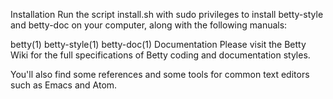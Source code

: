 Installation
Run the script install.sh with sudo privileges to install betty-style and betty-doc on your computer, along with the following manuals:

betty(1)
betty-style(1)
betty-doc(1)
Documentation
Please visit the Betty Wiki for the full specifications of Betty coding and documentation styles.

You'll also find some references and some tools for common text editors such as Emacs and Atom.
